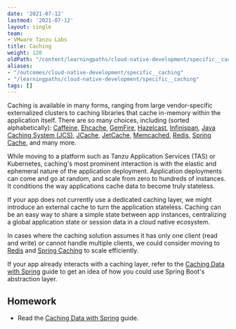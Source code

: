 ```yaml
---
date: '2021-07-12'
lastmod: '2021-07-12'
layout: single
team:
- VMware Tanzu Labs
title: Caching
weight: 120
oldPath: "/content/learningpaths/cloud-native-development/specific__caching.md"
aliases:
- "/outcomes/cloud-native-development/specific__caching"
- "/learningpaths/cloud-native-development/specific__caching"
tags: []
---
```


Caching is available in many forms, ranging from large vendor-specific externalized clusters to caching libraries that cache in-memory within the application itself. There are so many choices, including (sorted alphabetically): [Caffeine](https://github.com/ben-manes/caffeine), [Ehcache](https://www.ehcache.org), [GemFire](https://tanzu.vmware.com/gemfire), [Hazelcast](https://hazelcast.com/), [Infinispan](https://infinispan.org/), [Java Caching System (JCS)](https://commons.apache.org/proper/commons-jcs/), [JCache](https://www.baeldung.com/jcache), [JetCache](https://github.com/alibaba/jetcache), [Memcached](https://memcached.org/), [Redis](https://redis.io/), [Spring Cache](https://docs.spring.io/spring-framework/docs/current/reference/html/integration.html#cache), and many more.

While moving to a platform such as Tanzu Application Services (TAS) or Kubernetes, caching's most prominent interaction is with the elastic and ephemeral nature of the application deployment. Application deployments can come and go at random, and scale from zero to hundreds of instances. It conditions the way applications cache data to become truly stateless.

If your app does not currently use a dedicated caching layer, we might introduce an external cache to turn the application stateless. Caching can be an easy way to share a simple state between app instances, centralizing a global application state or session data in a cloud native ecosystem.

In cases where the caching solution assumes it has only one client (read and write) or cannot handle multiple clients, we could consider moving to [Redis](https://redis.io/) and [Spring Caching](https://docs.spring.io/spring-framework/docs/current/reference/html/integration.html#cache) to scale efficiently.

If your app already interacts with a caching layer, refer to the [Caching Data with Spring](https://spring.io/guides/gs/caching/) guide to get an idea of how you could use Spring Boot's abstraction layer.

## Homework

- Read the [Caching Data with Spring](https://spring.io/guides/gs/caching/) guide.